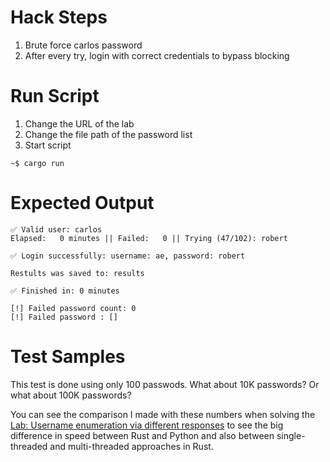 # Hack Steps
1. Brute force carlos password
2. After every try, login with correct credentials to bypass blocking

# Run Script
1. Change the URL of the lab
2. Change the file path of the password list
3. Start script
```
~$ cargo run
```

# Expected Output
```
✅ Valid user: carlos
Elapsed:   0 minutes || Failed:   0 || Trying (47/102): robert                                            

✅ Login successfully: username: ae, password: robert

Restults was saved to: results

✅ Finished in: 0 minutes

[!] Failed password count: 0 
[!] Failed password : []
```
# Test Samples
This test is done using only 100 passwods. What about 10K passwords?
Or what about 100K passwords?

You can see the comparison I made with these numbers when solving the [Lab: Username enumeration via different responses](https://github.com/elqal3awii/WebSecurity-Academy-with-Rust/tree/main/Authentication/username_enumeration_via_different_responses) to see the big difference in speed between Rust and Python and also between single-threaded and multi-threaded approaches in Rust.

